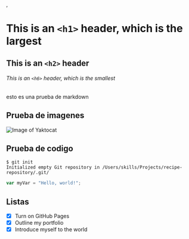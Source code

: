, 
# This is an `<h1>` header, which is the largest

## This is an `<h2>` header

###### This is an `<h6>` header, which is the smallest

esto es una prueba de markdown

## Prueba de imagenes
![Image of Yaktocat](https://octodex.github.com/images/yaktocat.png)

## Prueba de codigo
```
$ git init
Initialized empty Git repository in /Users/skills/Projects/recipe-repository/.git/
```
``` javascript
var myVar = "Hello, world!";
```
## Listas

- [x] Turn on GitHub Pages
- [x] Outline my portfolio
- [x] Introduce myself to the world
